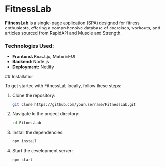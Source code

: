 <h1>FitnessLab</h1>

<p><b>FitnessLab</b> is a single-page application (SPA) designed for fitness enthusiasts, offering a comprehensive database of exercises, workouts, and articles sourced from RapidAPI and Muscle and Strength.</p>

<h3>
  Technologies Used:
</h3>

<ul>
  <li><b>Frontend:</b> React.js, Material-UI</li>
  <li><b>Backend:</b> Node.js</li>
   <li><b>Deployment:</b> Netlify</li>
</ul>
## Installation

To get started with FitnessLab locally, follow these steps:

1. Clone the repository:
   ```bash
   git clone https://github.com/yourusername/FitnessLab.git
2. Navigate to the project directory:
   ```bash
   cd FitnessLab
3. Install the dependencies:
   ```bash
   npm install
4. Start the development server:
   ```bash
   npm start
